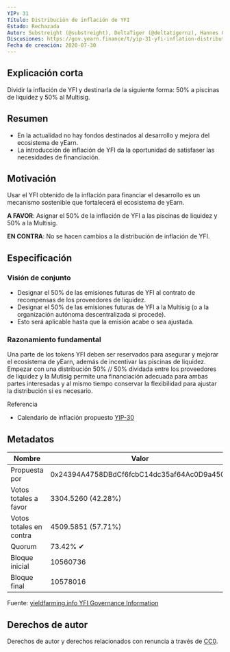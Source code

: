 ```yaml
---
YIP: 31
Título: Distribución de inflación de YFI
Estado: Rechazada
Autor: Substreight (@substreight), DeltaTiger (@deltatigernz), Hannes Graah (@Graadient), Daryl Lau (@Daryllautk)
Discusiones: https://gov.yearn.finance/t/yip-31-yfi-inflation-distribution/1445
Fecha de creación: 2020-07-30
---
```


## Explicación corta
Dividir la inflación de YFI y destinarla de la siguiente forma: 50% a piscinas de liquidez y 50% al Multisig.

## Resumen

* En la actualidad no hay fondos destinados al desarrollo y mejora del ecosistema de yEarn.
* La introducción de inflación de YFI da la oportunidad de satisfaser las necesidades de financiación.

## Motivación

Usar el YFI obtenido de la inflación para financiar el desarrollo es un mecanismo sostenible que fortalecerá el ecosistema de yEarn.

**A FAVOR**: Asignar el 50% de la inflación de YFI a las piscinas de liquidez y 50% a la Multisig.

**EN CONTRA**: No se hacen cambios a la distribución de inflación de YFI.

## Especificación 

### Visión de conjunto

* Designar el 50% de las emisiones futuras de YFI al contrato de recompensas de los proveedores de liquidez.
* Designar el 50% de las emisiones futuras de YFI a la Multisig (o a la organización autónoma descentralizada si procede).
* Esto será aplicable hasta que la emisión acabe o sea ajustada.

### Razonamiento fundamental

Una parte de los tokens YFI deben ser reservados para asegurar y mejorar el ecosistema de yEarn, además de incentivar las piscinas de liquidez. Empezar con una distribución 50% // 50% dividada entre los proveedores de liquidez y la Mutisig permite una financiación adecuada para ambas partes interesadas y al mismo tiempo conservar la flexibilidad para ajustar la distribución si es necesario.

Referencia
* Calendario de inflación propuesto [YIP-30](https://github.com/iearn-finance/YIPS/blob/master/YIPS/yip-30.md)

## Metadatos

| Nombre                | Valor                                      |
|---------------------|--------------------------------------------|
| Propuesta por         | 0x24394A4758DBdCf6fcbC14dc35af64Ac0D9a450A |
| Votos totales a favor     | 3304.5260 (42.28%)                         |
| Votos totales en contra | 4509.5851 (57.71%)                         |
| Quorum              | 73.42% ✔                                   |
| Bloque inicial         | 10560736                                   |
| Bloque final           | 10578016                                   |

Fuente: [yieldfarming.info YFI Governance Information](https://yieldfarming.info/yearn/vote/)

## Derechos de autor
Derechos de autor y derechos relacionados con renuncia a través de [CC0](https://creativecommons.org/publicdomain/zero/1.0/).
